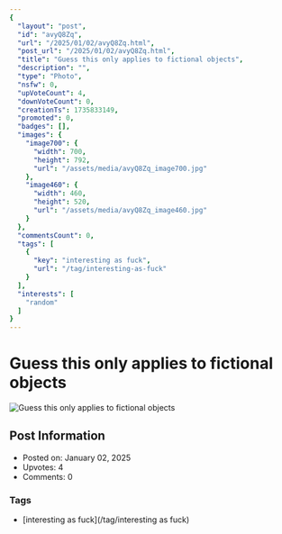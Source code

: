 ```yaml
---
{
  "layout": "post",
  "id": "avyQ8Zq",
  "url": "/2025/01/02/avyQ8Zq.html",
  "post_url": "/2025/01/02/avyQ8Zq.html",
  "title": "Guess this only applies to fictional objects",
  "description": "",
  "type": "Photo",
  "nsfw": 0,
  "upVoteCount": 4,
  "downVoteCount": 0,
  "creationTs": 1735833149,
  "promoted": 0,
  "badges": [],
  "images": {
    "image700": {
      "width": 700,
      "height": 792,
      "url": "/assets/media/avyQ8Zq_image700.jpg"
    },
    "image460": {
      "width": 460,
      "height": 520,
      "url": "/assets/media/avyQ8Zq_image460.jpg"
    }
  },
  "commentsCount": 0,
  "tags": [
    {
      "key": "interesting as fuck",
      "url": "/tag/interesting-as-fuck"
    }
  ],
  "interests": [
    "random"
  ]
}
---
```


# Guess this only applies to fictional objects

![Guess this only applies to fictional objects](/assets/media/avyQ8Zq_image700.jpg)

## Post Information

- Posted on: January 02, 2025
- Upvotes: 4
- Comments: 0

### Tags

- [interesting as fuck](/tag/interesting as fuck)
